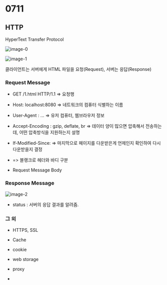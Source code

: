 # 0711

## HTTP

HyperText Transfer Protocol

![image-0](./images/image-0png)

![image-1](./images/image-1png)

클라이언트는 서버에게 HTML 파일을 요청(Request), 서버는 응답(Response)

### Request Message

- GET /1.html HTTP/1.1 => 요청행

- Host: localhost:8080 => 네트워크의 컴퓨터 식별하는 이름

- User-Agent : ... => 유저 컴퓨터, 웹브라우저 정보

- Accept-Encoding : gzip, deflate, br => 데이터 양이 많으면 압축해서 전송하는데, 어떤 압축방식을 지원하는지 설명

- If-Modified-Since: => 마지막으로 페이지를 다운받은게 언제인지 확인하여 다시 다운받을지 결정

- <blank line> => 블랭크로 헤더와 바디 구분

- Request Message Body

### Response Message

![image-2](./images/image-2png)

- status : 서버의 응답 결과를 알려줌.

### 그 외

- HTTPS, SSL

- Cache

- cookie

- web storage

- proxy

-
